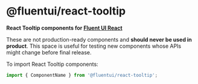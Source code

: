 # @fluentui/react-tooltip

**React Tooltip components for [Fluent UI React](https://developer.microsoft.com/en-us/fluentui)**

These are not production-ready components and **should never be used in product**. This space is useful for testing new components whose APIs might change before final release.

To import React Tooltip components:

```js
import { ComponentName } from '@fluentui/react-tooltip';
```
